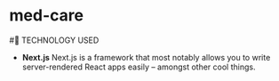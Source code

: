# med-care
#:wrench: TECHNOLOGY USED
* **Next.js**
Next.js is a framework that most notably allows you to write server-rendered React apps easily – amongst other cool things.
